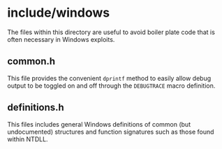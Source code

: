 # include/windows
The files within this directory are useful to avoid boiler plate code that is often necessary in Windows exploits.

## common.h
This file provides the convenient `dprintf` method to easily allow debug output to be toggled on and off through the
`DEBUGTRACE` macro definition.

## definitions.h
This files includes general Windows definitions of common (but undocumented) structures and function signatures such as
those found within NTDLL.
